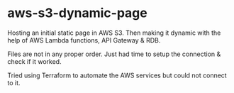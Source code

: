 # aws-s3-dynamic-page
Hosting an initial static page in AWS S3. Then making it dynamic with the help of AWS Lambda functions, API Gateway &amp; RDB. 

Files are not in any proper order. Just had time to setup the connection & check if it worked. 

Tried using Terraform to automate the AWS services but could not connect to it.
